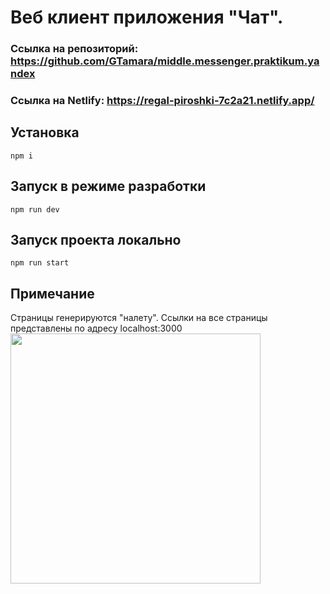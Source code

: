 # Веб клиент приложения "Чат".

### Ссылка на репозиторий: https://github.com/GTamara/middle.messenger.praktikum.yandex

### Ссылка на Netlify: https://regal-piroshki-7c2a21.netlify.app/

## Установка

`npm i`

## Запуск в режиме разработки

`npm run dev`

## Запуск проекта локально

`npm run start`

## Примечание

Страницы генерируются "налету". Ссылки на все страницы представлены по адресу localhost:3000
<img src="https://github.com/user-attachments/assets/170ab311-565c-42c9-afa4-375b84fd129e" width="400" />
